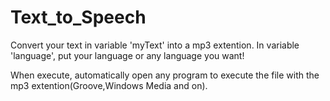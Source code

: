 # Text_to_Speech

Convert your text in variable 'myText' into a mp3 extention. In variable 'language', put your language or any language you want!

When execute, automatically open any program to execute the file with the mp3 extention(Groove,Windows Media and on).
